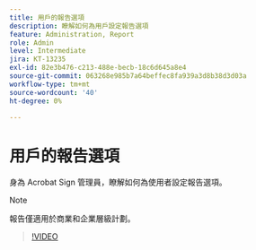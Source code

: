 ```yaml
---
title: 用戶的報告選項
description: 瞭解如何為用戶設定報告選項
feature: Administration, Report
role: Admin
level: Intermediate
jira: KT-13235
exl-id: 82e3b476-c213-488e-becb-18c6d645a8e4
source-git-commit: 063268e985b7a64beffec8fa939a3d8b38d3d03a
workflow-type: tm+mt
source-wordcount: '40'
ht-degree: 0%

---
```


# 用戶的報告選項

身為 Acrobat Sign 管理員，瞭解如何為使用者設定報告選項。

>[!NOTE]
>
>報告僅適用於商業和企業層級計劃。

>[!VIDEO](https://video.tv.adobe.com/v/3419303?quality=12&learn=on&hidetitle=true)
